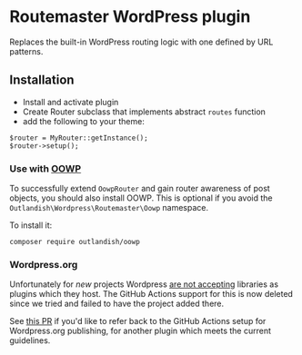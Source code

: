 # Routemaster WordPress plugin

Replaces the built-in WordPress routing logic with one defined by URL patterns.

## Installation

- Install and activate plugin
- Create Router subclass that implements abstract `routes` function
- add the following to your theme:

~~~~
$router = MyRouter::getInstance();
$router->setup();
~~~~

### Use with [OOWP](https://github.com/outlandishideas/oowp)

To successfully extend `OowpRouter` and gain router awareness of post objects,
you should also install OOWP. This is optional if you avoid the
`Outlandish\Wordpress\Routemaster\Oowp` namespace.

To install it:

    composer require outlandish/oowp

### Wordpress.org

Unfortunately for _new_ projects Wordpress [are not accepting](https://make.wordpress.org/plugins/2016/03/01/please-do-not-submit-frameworks/)
libraries as plugins which they host. The GitHub Actions support for this
is now deleted since we tried and failed to have the project added there.

See [this PR](https://github.com/outlandishideas/routemaster/pull/14/files#diff-2b7bfbec6c9ddad9e63030b179d67ece) if you'd like to refer back to the
GitHub Actions setup for Wordpress.org publishing, for another plugin which meets the
current guidelines.
